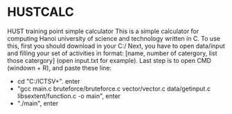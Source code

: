 # HUSTCALC
HUST training point simple calculator
This is a simple calculator for computing Hanoi university of science and technology written in C.
To use this, first you should download in your C:/
Next, you have to open data/input and filling your set of activities in format: [name, number of catergory, list those catergory] (open input.txt for example).
Last step is to open CMD (windown + R), and paste these line:
- cd "C:/ICTSV+". enter
- "gcc main.c bruteforce/bruteforce.c vector/vector.c data/getinput.c libsextent/function.c -o main", enter
- "./main", enter
